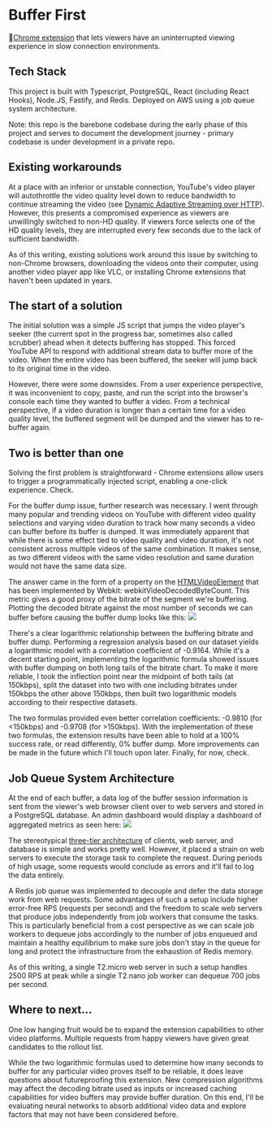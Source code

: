 # Buffer First
🧩[Chrome extension](https://chrome.google.com/webstore/detail/buffer-first/nfmmfalangpoddnbmpggkogocecengab?hl=en) that lets viewers have an uninterrupted viewing experience in slow connection environments.

## Tech Stack
This project is built with Typescript, PostgreSQL, React (including React Hooks), Node.JS, Fastify, and Redis. Deployed on AWS using a job queue system architecture. 

Note: this repo is the barebone codebase during the early phase of this project and serves to document the development journey - primary codebase is under development in a private repo.

## Existing workarounds

At a place with an inferior or unstable connection, YouTube's video player will autothrottle the video quality level down to reduce bandwidth to continue streaming the video (see [Dynamic Adaptive Streaming over HTTP](https://en.wikipedia.org/wiki/Dynamic_Adaptive_Streaming_over_HTTP)). However, this presents a compromised experience as viewers are unwillingly switched to non-HD quality. If viewers force selects one of the HD quality levels, they are interrupted every few seconds due to the lack of sufficient bandwidth.

As of this writing, existing solutions work around this issue by switching to non-Chrome browsers, downloading the videos onto their computer, using another video player app like VLC, or installing Chrome extensions that haven't been updated in years.

## The start of a solution
The initial solution was a simple JS script that jumps the video player's seeker (the current spot in the progress bar, sometimes also called scrubber) ahead when it detects buffering has stopped. This forced YouTube API to respond with additional stream data to buffer more of the video. When the entire video has been buffered, the seeker will jump back to its original time in the video.

However, there were some downsides. From a user experience perspective, it was inconvenient to copy, paste, and run the script into the browser's console each time they wanted to buffer a video. From a technical perspective, if a video duration is longer than a certain time for a video quality level, the buffered segment will be dumped and the viewer has to re-buffer again.

## Two is better than one
Solving the first problem is straightforward - Chrome extensions allow users to trigger a programmatically injected script, enabling a one-click experience. Check.

For the buffer dump issue, further research was necessary. I went through many popular and trending videos on YouTube with different video quality selections and varying video duration to track how many seconds a video can buffer before its buffer is dumped. It was immediately apparent that while there is some effect tied to video quality and video duration, it's not consistent across multiple videos of the same combination. It makes sense, as two different videos with the same video resolution and same duration would not have the same data size.

The answer came in the form of a property on the [HTMLVideoElement](https://wiki.whatwg.org/wiki/Video_Metrics) that has been implemented by Webkit: webkitVideoDecodedByteCount. This metric gives a good proxy of the bitrate of the segment we're buffering. Plotting the decoded bitrate against the most number of seconds we can buffer before causing the buffer dump looks like this: ![](https://cl.ly/03c10b3d6aa0/Image%202019-08-10%20at%203.23.53%20PM.png)

There's a clear logarithmic relationship between the buffering bitrate and buffer dump. Performing a regression analysis based on our dataset yields a logarithmic model with a correlation coefficient of -0.9164. While it's a decent starting point, implementing the logarithmic formula showed issues with buffer dumping on both long tails of the bitrate chart. To make it more reliable, I took the inflection point near the midpoint of both tails (at 150kbps), split the dataset into two with one including bitrates under 150kbps the other above 150kbps, then built two logarithmic models according to their respective datasets.

The two formulas provided even better correlation coefficients: -0.9810 (for <150kbps) and -0.9708 (for >150kbps). With the implementation of these two formulas, the extension results have been able to hold at a 100% success rate, or read differently, 0% buffer dump. More improvements can be made in the future which I'll touch upon later. Finally, for now, check.

## Job Queue System Architecture

At the end of each buffer, a data log of the buffer session information is sent from the viewer's web browser client over to web servers and stored in a PostgreSQL database. An admin dashboard would display a dashboard of aggregated metrics as seen here:
![](https://cl.ly/7e8725dfcfd6/Monitoring%20Page.png)

The stereotypical [three-tier architecture](https://cl.ly/94243f5065b2/Image%202019-08-12%20at%209.00.29%20PM.png) of clients, web server, and database is simple and works pretty well. However, it placed a strain on web servers to execute the storage task to complete the request. During periods of high usage, some requests would conclude as errors and it'll fail to log the data entirely.

A Redis job queue was implemented to decouple and defer the data storage work from web requests. Some advantages of such a setup include higher error-free RPS (requests per second) and the freedom to scale web servers that produce jobs independently from job workers that consume the tasks. This is particularly beneficial from a cost perspective as we can scale job workers to dequeue jobs accordingly to the number of jobs enqueued and maintain a healthy equilibrium to make sure jobs don't stay in the queue for long and protect the infrastructure from the exhaustion of Redis memory.

As of this writing, a single T2.micro web server in such a setup handles 2500 RPS at peak while a single T2.nano job worker can dequeue 700 jobs per second.

## Where to next...
One low hanging fruit would be to expand the extension capabilities to other video platforms. Multiple requests from happy viewers have given great candidates to the rollout list.

While the two logarithmic formulas used to determine how many seconds to buffer for any particular video proves itself to be reliable, it does leave questions about futureproofing this extension. New compression algorithms may affect the decoding bitrate used as inputs or increased caching capabilities for video buffers may provide buffer duration. On this end, I'll be evaluating neural networks to absorb additional video data and explore factors that may not have been considered before.
